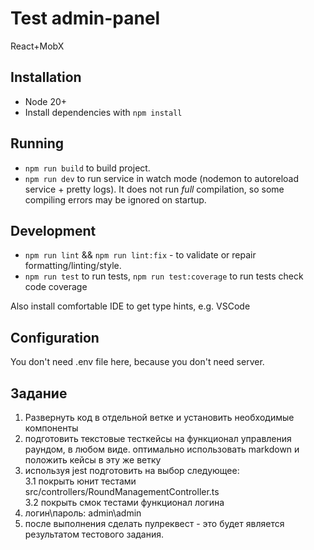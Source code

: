 # Test admin-panel

React+MobX

## Installation

- Node 20+
- Install dependencies with `npm install`

## Running

- `npm run build` to build project.
- `npm run dev` to run service in watch mode (nodemon to autoreload service + pretty logs). It does not run _full_ compilation, so some compiling errors may be ignored on startup.

## Development

- `npm run lint` && `npm run lint:fix` - to validate or repair formatting/linting/style.
- `npm run test` to run tests, `npm run test:coverage` to run tests check code coverage

Also install comfortable IDE to get type hints, e.g. VSCode

## Configuration

You don't need .env file here, because you don't need server.

## Задание

1. Развернуть код в отдельной ветке и установить необходимые компоненты
2. подготовить текстовые тесткейсы на функционал управления раундом, в любом виде. оптимально использовать markdown и положить кейсы в эту же ветку
3. используя jest подготовить на выбор следующее:\
   3.1 покрыть юнит тестами src/controllers/RoundManagementController.ts\
   3.2 покрыть смок тестами функционал логина
4. логин\пароль: admin\admin
5. после выполнения сделать пулреквест - это будет является результатом тестового задания.
